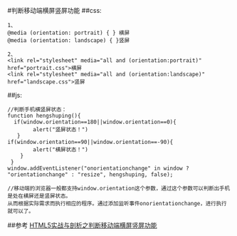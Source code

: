 #判断移动端横屏竖屏功能
##css:
```
1、
@media (orientation: portrait) { } 横屏
@media (orientation: landscape) { }竖屏
 
2、
<link rel="stylesheet" media="all and (orientation:portrait)" href="portrait.css">横屏
<link rel="stylesheet" media="all and (orientation:landscape)" href="landscape.css">竖屏
````
##js:
```
//判断手机横竖屏状态：
function hengshuping(){
  if(window.orientation==180||window.orientation==0){
        alert("竖屏状态！")       
   }
if(window.orientation==90||window.orientation==-90){
        alert("横屏状态！")        
    }
 }
window.addEventListener("onorientationchange" in window ? "orientationchange" : "resize", hengshuping, false);
 
//移动端的浏览器一般都支持window.orientation这个参数，通过这个参数可以判断出手机是处在横屏还是竖屏状态。
从而根据实际需求而执行相应的程序。通过添加监听事件onorientationchange，进行执行就可以了。

```

##参考
[HTML5实战与剖析之判断移动端横屏竖屏功能][0]

[0]:http://blog.csdn.net/lee_magnum/article/details/17429613